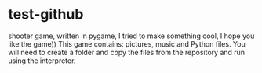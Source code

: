 # test-github
shooter game, written in pygame, I tried to make something cool, I hope you like the game))
This game contains: pictures, music and Python files. You will need to create a folder and copy the files from the repository and run using the interpreter.

